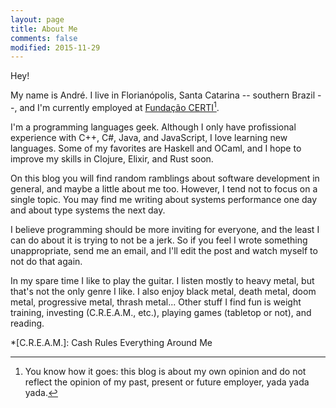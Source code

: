 ```yaml
---
layout: page
title: About Me
comments: false
modified: 2015-11-29
---
```


Hey!

My name is André.
I live in Florianópolis, Santa Catarina -- southern Brazil --, and I'm currently employed at [Fundação CERTI](http://certi.org.br/)[^1].

[^1]: You know how it goes: this blog is about my own opinion and do not reflect the opinion of my past, present or future employer, yada yada yada.

I'm a programming languages geek.
Although I only have profissional experience with C++, C#, Java, and JavaScript, I love learning new languages.
Some of my favorites are Haskell and OCaml, and I hope to improve my skills in Clojure, Elixir, and Rust soon.

On this blog you will find random ramblings about software development in general, and maybe a little about me too.
However, I tend not to focus on a single topic.
You may find me writing about systems performance one day and about type systems the next day.

I believe programming should be more inviting for everyone, and the least I can do about it is trying to not be a jerk.
So if you feel I wrote something unappropriate, send me an email, and I'll edit the post and watch myself to not do that again.

In my spare time I like to play the guitar.
I listen mostly to heavy metal, but that's not the only genre I like.
I also enjoy black metal, death metal, doom metal, progressive metal, thrash metal...
Other stuff I find fun is weight training, investing (C.R.E.A.M., etc.), playing games (tabletop or not), and reading.

*[C.R.E.A.M.]: Cash Rules Everything Around Me

